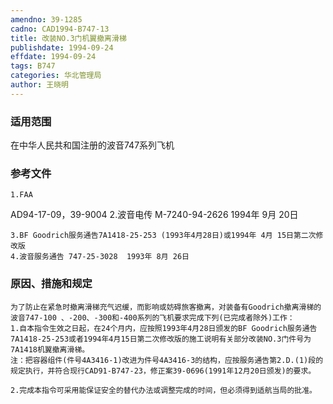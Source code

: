 ```yaml
---
amendno: 39-1285
cadno: CAD1994-B747-13
title: 改装NO.3门机翼撤离滑梯
publishdate: 1994-09-24
effdate: 1994-09-24
tags: B747
categories: 华北管理局
author: 王晓明
---
```


### 适用范围 
在中华人民共和国注册的波音747系列飞机

<!--more-->
### 参考文件
    1.FAA 
AD94-17-09，39-9004 
    2.波音电传 M-7240-94-2626  1994年 9月 20日

    3.BF Goodrich服务通告7A1418-25-253 (1993年4月28日)或1994年 4月 15日第二次修改版
    4.波音服务通告 747-25-3028  1993年 8月 26日

### 原因、措施和规定 
    为了防止在紧急时撤离滑梯充气迟缓，而影响或妨碍旅客撤离，对装备有Goodrich撤离滑梯的波音747-100 、-200、-300和-400系列的飞机要求完成下列(已完成者除外)工作： 
    1.自本指令生效之日起，在24个月内，应按照1993年4月28日颁发的BF Goodrich服务通告7A1418-25-253或者1994年4月15日第二次修改版的施工说明有关部分改装NO.3门件号为7A1418机翼撤离滑梯。 
    注：把容器组件(件号4A3416-1)改进为件号4A3416-3的结构，应按服务通告第2.D.(1)段的规定执行，并符合现行CAD91-B747-23，修正案39-0696(1991年12月20日颁发)的要求。 
  
    2.完成本指令可采用能保证安全的替代办法或调整完成的时间，但必须得到适航当局的批准。
